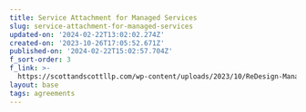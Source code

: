 ```yaml
---
title: Service Attachment for Managed Services
slug: service-attachment-for-managed-services
updated-on: '2024-02-22T13:02:02.274Z'
created-on: '2023-10-26T17:05:52.671Z'
published-on: '2024-02-22T15:02:57.704Z'
f_sort-order: 3
f_link: >-
  https://scottandscottllp.com/wp-content/uploads/2023/10/ReDesign-Managed-Services.pdf
layout: base
tags: agreements
---
```



